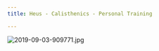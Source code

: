```yaml
---
title: Heus - Calisthenics - Personal Training

---
```


![2019-09-03-909771.jpg](https://davidheus.github.io/heus_calisthenics//assets/2019-09-03-909771.jpg)
